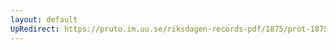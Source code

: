 ```yaml
---
layout: default
UpRedirect: https://pruto.im.uu.se/riksdagen-records-pdf/1875/prot-1875--ak--043/prot-1875--ak--043_036.pdf
---
```

